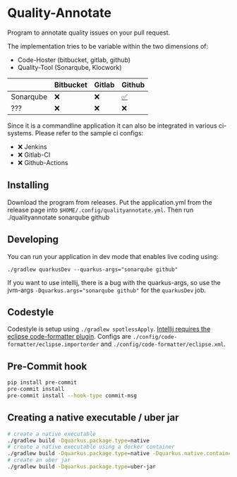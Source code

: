 # Quality-Annotate

Program to annotate quality issues on your pull request.

The implementation tries to be variable within the two dimensions of:

* Code-Hoster (bitbucket, gitlab, github)
* Quality-Tool (Sonarqube, Klocwork)

|           | Bitbucket | Gitlab   | Github   |
|-----------|-----------|----------|----------|
| Sonarqube | &#10060;  | &#10060; | [&#9989;](./docs/github.md)  |
| ???       | &#10060;  | &#10060; | &#10060; |

Since it is a commandline application it can also be integrated in various ci-systems. Please refer to the sample ci
configs:

* &#10060; Jenkins
* &#10060; Gitlab-CI
* &#10060; Github-Actions

## Installing

Download the program from releases. Put the application.yml from the release page
into `$HOME/.config/qualityannotate.yml`.
Then run ./qualityannotate sonarqube github

## Developing

You can run your application in dev mode that enables live coding using:

```shell script
./gradlew quarkusDev --quarkus-args="sonarqube github"
```

If you want to use intellij, there is a bug with the quarkus-args, so use the jvm-args
`-Dquarkus.args="sonarqube github"` for the `quarkusDev` job.

## Codestyle

Codestyle is setup using `./gradlew spotlessApply`.
[Intellij requires the eclipse code-formatter plugin](https://plugins.jetbrains.com/plugin/6546-eclipse-code-formatter/versions).
Configs are `./config/code-formatter/eclipse.importorder` and `./config/code-formatter/eclipse.xml`.

## Pre-Commit hook

```sh
pip install pre-commit
pre-commit install
pre-commit install --hook-type commit-msg
```

## Creating a native executable / uber jar

```sh
# create a native executable
./gradlew build -Dquarkus.package.type=native
# create a native executable using a docker container
./gradlew build -Dquarkus.package.type=native -Dquarkus.native.container-build=true
# create an uber jar
./gradlew build -Dquarkus.package.type=uber-jar
```
